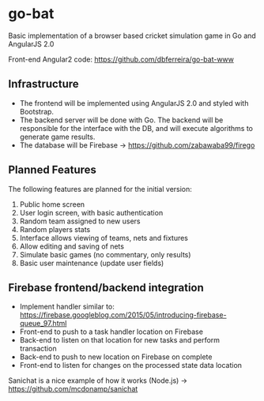 # go-bat
Basic implementation of a browser based cricket simulation game in Go and AngularJS 2.0

Front-end Angular2 code: https://github.com/dbferreira/go-bat-www

## Infrastructure
* The frontend will be implemented using AngularJS 2.0 and styled with Bootstrap.
* The backend server will be done with Go.  The backend will be responsible for the interface with the DB, and will execute algorithms to generate game results.
* The database will be Firebase -> https://github.com/zabawaba99/firego

## Planned Features
The following features are planned for the initial version:

1. Public home screen
2. User login screen, with basic authentication
3. Random team assigned to new users
4. Random players stats
5. Interface allows viewing of teams, nets and fixtures
6. Allow editing and saving of nets
7. Simulate basic games (no commentary, only results)
8. Basic user maintenance (update user fields)

## Firebase frontend/backend integration
* Implement handler similar to: https://firebase.googleblog.com/2015/05/introducing-firebase-queue_97.html
* Front-end to push to a task handler location on Firebase
* Back-end to listen on that location for new tasks and perform transaction
* Back-end to push to new location on Firebase on complete
* Front-end to listen for changes on the processed state data location

Sanichat is a nice example of how it works (Node.js) -> https://github.com/mcdonamp/sanichat
